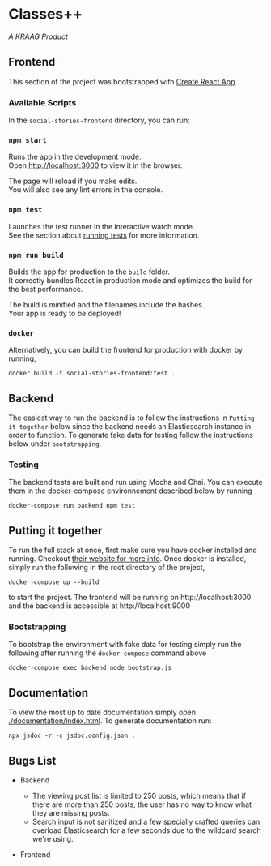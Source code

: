 # Classes++
*A KRAAG Product*

## Frontend

This section of the project was bootstrapped with [Create React App](https://github.com/facebook/create-react-app).

### Available Scripts

In the `social-stories-frontend` directory, you can run:

### `npm start`

Runs the app in the development mode.<br />
Open [http://localhost:3000](http://localhost:3000) to view it in the browser.

The page will reload if you make edits.<br />
You will also see any lint errors in the console.

### `npm test`

Launches the test runner in the interactive watch mode.<br />
See the section about [running tests](https://facebook.github.io/create-react-app/docs/running-tests) for more information.

### `npm run build`

Builds the app for production to the `build` folder.<br />
It correctly bundles React in production mode and optimizes the build for the best performance.

The build is minified and the filenames include the hashes.<br />
Your app is ready to be deployed!

### `docker`

Alternatively, you can build the frontend for production with docker by running,

`docker build -t social-stories-frontend:test .`

## Backend

The easiest way to run the backend is to follow the instructions in `Putting it together` below since the backend needs an Elasticsearch instance in order to function. To generate fake data for testing follow the instructions below under `bootstrapping`.

### Testing
The backend tests are built and run using Mocha and Chai. You can execute them in the docker-compose environnement described below by running

`
docker-compose run backend npm test
`

## Putting it together

To run the full stack at once, first make sure you have docker installed and running. Checkout [their website for more info](https://www.docker.com/). Once docker is installed, simply run the following in the root directory of the project,

`
docker-compose up --build
`

to start the project. The frontend will be running on http://localhost:3000 and the backend is accessible at http://localhost:9000

### Bootstrapping
To bootstrap the environment with fake data for testing simply run the following after running the `docker-compose` command above

`docker-compose exec backend node bootstrap.js`

## Documentation
To view the most up to date documentation simply open [./documentation/index.html](./documentation/index.html). To generate documentation run:

`npx jsdoc -r -c jsdoc.config.json .`

## Bugs List
* Backend
  * The viewing post list is limited to 250 posts, which means that if there are more than 250 posts, the user has no way to know what they are missing posts.
  * Search input is not sanitized and a few specially crafted queries can overload Elasticsearch for a few seconds due to the wildcard search we're using.
  
* Frontend
